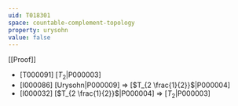 ```yaml
---
uid: T018301
space: countable-complement-topology
property: urysohn
value: false
---
```

[[Proof]]

* [T000091] [$T_2$|P000003]
* [I000086] [Urysohn|P000009] => [$T_{2 \frac{1}{2}}$|P000004]
* [I000032] [$T_{2 \frac{1}{2}}$|P000004] => [$T_2$|P000003]

